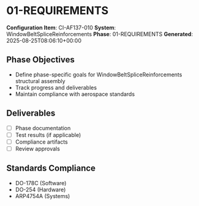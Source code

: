 # 01-REQUIREMENTS

**Configuration Item**: CI-AF137-010
**System**: WindowBeltSpliceReinforcements
**Phase**: 01-REQUIREMENTS
**Generated**: 2025-08-25T08:06:10+00:00

## Phase Objectives
- Define phase-specific goals for WindowBeltSpliceReinforcements structural assembly
- Track progress and deliverables
- Maintain compliance with aerospace standards

## Deliverables
- [ ] Phase documentation
- [ ] Test results (if applicable)
- [ ] Compliance artifacts
- [ ] Review approvals

## Standards Compliance
- DO-178C (Software)
- DO-254 (Hardware)
- ARP4754A (Systems)

